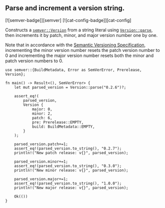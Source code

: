 ## Parse and increment a version string.

[![semver-badge]][semver] [![cat-config-badge]][cat-config]

Constructs a [`semver::Version`] from a string literal using [`Version::parse`],
then increments it by patch, minor, and major version number one by one.

Note that in accordance with the [Semantic Versioning Specification],
incrementing the minor version number resets the patch version number to 0 and
incrementing the major version number resets both the minor and patch version
numbers to 0.

```rust,edition2024
use semver::{BuildMetadata, Error as SemVerError, Prerelease, Version};

fn main() -> Result<(), SemVerError> {
    let mut parsed_version = Version::parse("0.2.6")?;

    assert_eq!(
        parsed_version,
        Version {
            major: 0,
            minor: 2,
            patch: 6,
            pre: Prerelease::EMPTY,
            build: BuildMetadata::EMPTY,
        }
    );

    parsed_version.patch+=1;
    assert_eq!(parsed_version.to_string(), "0.2.7");
    println!("New patch release: v{}", parsed_version);

    parsed_version.minor+=1;
    assert_eq!(parsed_version.to_string(), "0.3.0");
    println!("New minor release: v{}", parsed_version);

    parsed_version.major+=1;
    assert_eq!(parsed_version.to_string(), "1.0.0");
    println!("New major release: v{}", parsed_version);

    Ok(())
}
```

[`semver::Version`]: https://docs.rs/semver/*/semver/struct.Version.html
[`Version::parse`]: https://docs.rs/semver/*/semver/struct.Version.html#method.parse

[Semantic Versioning Specification]: http://semver.org/

